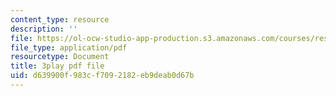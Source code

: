 ```yaml
---
content_type: resource
description: ''
file: https://ol-ocw-studio-app-production.s3.amazonaws.com/courses/res-9-003-brains-minds-and-machines-summer-course-summer-2015/d639900f983cf7092182eb9deab0d67b_IeD8VXfqPyQ.pdf
file_type: application/pdf
resourcetype: Document
title: 3play pdf file
uid: d639900f-983c-f709-2182-eb9deab0d67b
---
```

